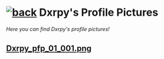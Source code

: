 #  [![back](https://cdn.discordapp.com/emojis/887168885747511396?size=32)](https://reper2.github.io/Downloadable-Files/pfp) Dxrpy's Profile Pictures
###### Here you can find Dxrpy's profile pictures!

[Dxrpy_pfp_01_001.png](https://cdn.discordapp.com/avatars/417939249942233088/43735a86a882fa368a8391d77dc6ab37.png?size=4096)
---
